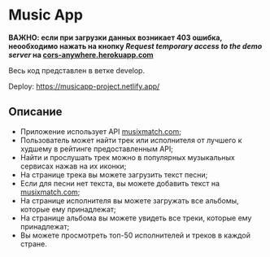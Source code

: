# Music App

**ВАЖНО: если при загрузки данных возникает 403 ошибка, неообходимо нажать на кнопку 	*Request temporary access to the demo server* на [cors-anywhere.herokuapp.com](https://cors-anywhere.herokuapp.com)** 

Весь код представлен в ветке develop.

Deploy: https://musicapp-project.netlify.app/

## **Описание** 
- Приложение использует API [musixmatch.com](https://www.musixmatch.com);
- Пользователь может найти трек или исполнителя от лучшего к худшему в рейтинге предоставленным API;
- Найти и прослушать трек можно в популярных музыкальных сервисах нажав на их иконки;
- На странице трека вы можете загрузить текст песни;
- Если для песни нет текста, вы можете добавить текст на [musixmatch.com](https://www.musixmatch.com);
- На странице исполнителя вы можете загружать все альбомы, которые ему принадлежат;
- На странице альбома вы можете увидеть все треки, которые ему принадлежат;
- Вы можете просмотреть топ-50 исполнителей и треков в каждой стране.
